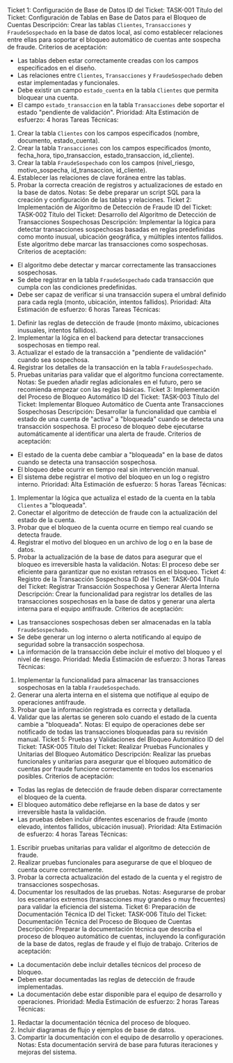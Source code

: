 Ticket 1: Configuración de Base de Datos
ID del Ticket: TASK-001
Título del Ticket: Configuración de Tablas en Base de Datos para el Bloqueo de Cuentas
Descripción: Crear las tablas `Clientes`, `Transacciones` y `FraudeSospechado` en la base de datos local, así como establecer relaciones entre ellas para soportar el bloqueo automático de cuentas ante sospecha de fraude.
Criterios de aceptación:
- Las tablas deben estar correctamente creadas con los campos especificados en el diseño.
- Las relaciones entre `Clientes`, `Transacciones` y `FraudeSospechado` deben estar implementadas y funcionales.
- Debe existir un campo `estado_cuenta` en la tabla `Clientes` que permita bloquear una cuenta.
- El campo `estado_transaccion` en la tabla `Transacciones` debe soportar el estado "pendiente de validación".
Prioridad: Alta
Estimación de esfuerzo: 4 horas
Tareas Técnicas:
1. Crear la tabla `Clientes` con los campos especificados (nombre, documento, estado_cuenta).
2. Crear la tabla `Transacciones` con los campos especificados (monto, fecha_hora, tipo_transaccion, estado_transaccion, id_cliente).
3. Crear la tabla `FraudeSospechado` con los campos (nivel_riesgo, motivo_sospecha, id_transaccion, id_cliente).
4. Establecer las relaciones de clave foránea entre las tablas.
5. Probar la correcta creación de registros y actualizaciones de estado en la base de datos.
Notas: Se debe preparar un script SQL para la creación y configuración de las tablas y relaciones.
Ticket 2: Implementación de Algoritmo de Detección de Fraude
ID del Ticket: TASK-002
Título del Ticket: Desarrollo del Algoritmo de Detección de Transacciones Sospechosas
Descripción: Implementar la lógica para detectar transacciones sospechosas basadas en reglas predefinidas como monto inusual, ubicación geográfica, y múltiples intentos fallidos. Este algoritmo debe marcar las transacciones como sospechosas.
Criterios de aceptación:
- El algoritmo debe detectar y marcar correctamente las transacciones sospechosas.
- Se debe registrar en la tabla `FraudeSospechado` cada transacción que cumpla con las condiciones predefinidas.
- Debe ser capaz de verificar si una transacción supera el umbral definido para cada regla (monto, ubicación, intentos fallidos).
Prioridad: Alta
Estimación de esfuerzo: 6 horas
Tareas Técnicas:
1. Definir las reglas de detección de fraude (monto máximo, ubicaciones inusuales, intentos fallidos).
2. Implementar la lógica en el backend para detectar transacciones sospechosas en tiempo real.
3. Actualizar el estado de la transacción a "pendiente de validación" cuando sea sospechosa.
4. Registrar los detalles de la transacción en la tabla `FraudeSospechado`.
5. Pruebas unitarias para validar que el algoritmo funciona correctamente.
Notas: Se pueden añadir reglas adicionales en el futuro, pero se recomienda empezar con las reglas básicas.
Ticket 3: Implementación del Proceso de Bloqueo Automático
ID del Ticket: TASK-003
Título del Ticket: Implementar Bloqueo Automático de Cuenta ante Transacciones Sospechosas
Descripción: Desarrollar la funcionalidad que cambia el estado de una cuenta de "activa" a "bloqueada" cuando se detecta una transacción sospechosa. El proceso de bloqueo debe ejecutarse automáticamente al identificar una alerta de fraude.
Criterios de aceptación:
- El estado de la cuenta debe cambiar a "bloqueada" en la base de datos cuando se detecta una transacción sospechosa.
- El bloqueo debe ocurrir en tiempo real sin intervención manual.
- El sistema debe registrar el motivo del bloqueo en un log o registro interno.
Prioridad: Alta
Estimación de esfuerzo: 5 horas
Tareas Técnicas:
1. Implementar la lógica que actualiza el estado de la cuenta en la tabla `Clientes` a "bloqueada".
2. Conectar el algoritmo de detección de fraude con la actualización del estado de la cuenta.
3. Probar que el bloqueo de la cuenta ocurre en tiempo real cuando se detecta fraude.
4. Registrar el motivo del bloqueo en un archivo de log o en la base de datos.
5. Probar la actualización de la base de datos para asegurar que el bloqueo es irreversible hasta la validación.
Notas: El proceso debe ser eficiente para garantizar que no existan retrasos en el bloqueo.
Ticket 4: Registro de la Transacción Sospechosa
ID del Ticket: TASK-004
Título del Ticket: Registrar Transacción Sospechosa y Generar Alerta Interna
Descripción: Crear la funcionalidad para registrar los detalles de las transacciones sospechosas en la base de datos y generar una alerta interna para el equipo antifraude.
Criterios de aceptación:
- Las transacciones sospechosas deben ser almacenadas en la tabla `FraudeSospechado`.
- Se debe generar un log interno o alerta notificando al equipo de seguridad sobre la transacción sospechosa.
- La información de la transacción debe incluir el motivo del bloqueo y el nivel de riesgo.
Prioridad: Media
Estimación de esfuerzo: 3 horas
Tareas Técnicas:
1. Implementar la funcionalidad para almacenar las transacciones sospechosas en la tabla `FraudeSospechado`.
2. Generar una alerta interna en el sistema que notifique al equipo de operaciones antifraude.
3. Probar que la información registrada es correcta y detallada.
4. Validar que las alertas se generen solo cuando el estado de la cuenta cambie a "bloqueada".
Notas: El equipo de operaciones debe ser notificado de todas las transacciones bloqueadas para su revisión manual.
Ticket 5: Pruebas y Validaciones del Bloqueo Automático
ID del Ticket: TASK-005
Título del Ticket: Realizar Pruebas Funcionales y Unitarias del Bloqueo Automático
Descripción: Realizar las pruebas funcionales y unitarias para asegurar que el bloqueo automático de cuentas por fraude funcione correctamente en todos los escenarios posibles.
Criterios de aceptación:
- Todas las reglas de detección de fraude deben disparar correctamente el bloqueo de la cuenta.
- El bloqueo automático debe reflejarse en la base de datos y ser irreversible hasta la validación.
- Las pruebas deben incluir diferentes escenarios de fraude (monto elevado, intentos fallidos, ubicación inusual).
Prioridad: Alta
Estimación de esfuerzo: 4 horas
Tareas Técnicas:
1. Escribir pruebas unitarias para validar el algoritmo de detección de fraude.
2. Realizar pruebas funcionales para asegurarse de que el bloqueo de cuenta ocurre correctamente.
3. Probar la correcta actualización del estado de la cuenta y el registro de transacciones sospechosas.
4. Documentar los resultados de las pruebas.
Notas: Asegurarse de probar los escenarios extremos (transacciones muy grandes o muy frecuentes) para validar la eficiencia del sistema.
Ticket 6: Preparación de Documentación Técnica
ID del Ticket: TASK-006
Título del Ticket: Documentación Técnica del Proceso de Bloqueo de Cuentas
Descripción: Preparar la documentación técnica que describa el proceso de bloqueo automático de cuentas, incluyendo la configuración de la base de datos, reglas de fraude y el flujo de trabajo.
Criterios de aceptación:
- La documentación debe incluir detalles técnicos del proceso de bloqueo.
- Deben estar documentadas las reglas de detección de fraude implementadas.
- La documentación debe estar disponible para el equipo de desarrollo y operaciones.
Prioridad: Media
Estimación de esfuerzo: 2 horas
Tareas Técnicas:
1. Redactar la documentación técnica del proceso de bloqueo.
2. Incluir diagramas de flujo y ejemplos de base de datos.
3. Compartir la documentación con el equipo de desarrollo y operaciones.
Notas: Esta documentación servirá de base para futuras iteraciones y mejoras del sistema.
